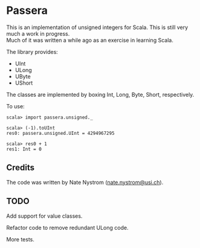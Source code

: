 <!--
  Copyright (c) 2011-2013, Nate Nystrom
  All rights reserved.
 
  Redistribution and use in source and binary forms, with or without
  modification, are permitted provided that the following conditions are met:
 
  Redistributions of source code must retain the above copyright notice, this
  list of conditions and the following disclaimer.
 
  Redistributions in binary form must reproduce the above copyright notice, this
  list of conditions and the following disclaimer in the documentation and/or
  other materials provided with the distribution.
 
  THIS SOFTWARE IS PROVIDED BY THE COPYRIGHT HOLDERS AND CONTRIBUTORS "AS IS" AND
  ANY EXPRESS OR IMPLIED WARRANTIES, INCLUDING, BUT NOT LIMITED TO, THE IMPLIED
  WARRANTIES OF MERCHANTABILITY AND FITNESS FOR A PARTICULAR PURPOSE ARE
  DISCLAIMED. IN NO EVENT SHALL THE COPYRIGHT HOLDER OR CONTRIBUTORS BE LIABLE
  FOR ANY DIRECT, INDIRECT, INCIDENTAL, SPECIAL, EXEMPLARY, OR CONSEQUENTIAL
  DAMAGES (INCLUDING, BUT NOT LIMITED TO, PROCUREMENT OF SUBSTITUTE GOODS OR
  SERVICES; LOSS OF USE, DATA, OR PROFITS; OR BUSINESS INTERRUPTION) HOWEVER
  CAUSED AND ON ANY THEORY OF LIABILITY, WHETHER IN CONTRACT, STRICT LIABILITY,
  OR TORT (INCLUDING NEGLIGENCE OR OTHERWISE) ARISING IN ANY WAY OUT OF THE USE
  OF THIS SOFTWARE, EVEN IF ADVISED OF THE POSSIBILITY OF SUCH DAMAGE.
-->

Passera
=======

This is an implementation of unsigned integers for Scala.
This is still very much a work in progress.  
Much of it was written a while ago as an exercise in learning Scala.

The library provides:
- UInt
- ULong
- UByte
- UShort

The classes are implemented by boxing Int, Long, Byte, Short, respectively.

To use:

    scala> import passera.unsigned._

    scala> (-1).toUInt
    res0: passera.unsigned.UInt = 4294967295

    scala> res0 + 1
    res1: Int = 0


Credits
-------

The code was written by Nate Nystrom (nate.nystrom@usi.ch).

TODO
----

Add support for value classes.

Refactor code to remove redundant ULong code.

More tests.
